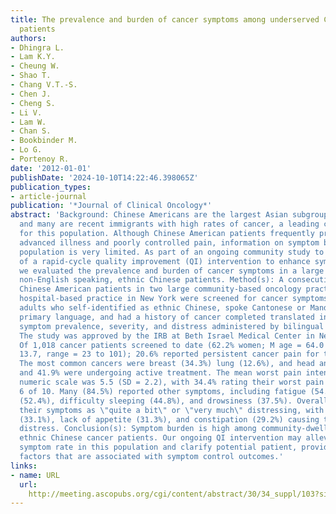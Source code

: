 ```yaml
---
title: The prevalence and burden of cancer symptoms among underserved Chinese American
  patients
authors:
- Dhingra L.
- Lam K.Y.
- Cheung W.
- Shao T.
- Chang V.T.-S.
- Chen J.
- Cheng S.
- Li V.
- Lam W.
- Chan S.
- Bookbinder M.
- Lo G.
- Portenoy R.
date: '2012-01-01'
publishDate: '2024-10-10T14:22:46.398065Z'
publication_types:
- article-journal
publication: '*Journal of Clinical Oncology*'
abstract: 'Background: Chinese Americans are the largest Asian subgroup in the U.S.,
  and many are recent immigrants with high rates of cancer, a leading cause of death
  for this population. Although Chinese American patients frequently present with
  advanced illness and poorly controlled pain, information on symptom burden in this
  population is very limited. As part of an ongoing community study to test the effectiveness
  of a rapid-cycle quality improvement (QI) intervention to enhance symptom management,
  we evaluated the prevalence and burden of cancer symptoms in a large sample of first-generation,
  non-English speaking, ethnic Chinese patients. Method(s): A consecutive sample of
  Chinese American patients in two large community-based oncology practices and one
  hospital-based practice in New York were screened for cancer symptoms. Eligible
  adults who self-identified as ethnic Chinese, spoke Cantonese or Mandarin as their
  primary language, and had a history of cancer completed translated instruments assessing
  symptom prevalence, severity, and distress administered by bilingual research assistants.
  The study was approved by the IRB at Beth Israel Medical Center in New York. Result(s):
  Of 1,018 cancer patients screened to date (62.2% women; M age = 64.0 years (SD =
  13.7, range = 23 to 101); 20.6% reported persistent cancer pain for the past month.
  The most common cancers were breast (34.3%) lung (12.6%), and head and neck (11.8%)
  and 41.9% were undergoing active treatment. The mean worst pain intensity on a 0-10
  numeric scale was 5.5 (SD = 2.2), with 34.4% rating their worst pain as textgreater
  6 of 10. Many (84.5%) reported other symptoms, including fatigue (54.4%), dry mouth
  (52.4%), difficulty sleeping (44.8%), and drowsiness (37.5%). Overall, 32.7% rated
  their symptoms as \"quite a bit\" or \"very much\" distressing, with sleep disturbance
  (33.1%), lack of appetite (31.3%), and constipation (29.2%) causing the most severe
  distress. Conclusion(s): Symptom burden is high among community-dwelling, economically-disadvantaged
  ethnic Chinese cancer patients. Our ongoing QI intervention may alleviate the high
  symptom rate in this population and clarify potential patient, provider, and system-related
  factors that are associated with symptom control outcomes.'
links:
- name: URL
  url: 
    http://meeting.ascopubs.org/cgi/content/abstract/30/34_suppl/103?sid=014a97b9-9e8d-421b-8ff7-ea1ab05dc98c
---
```

